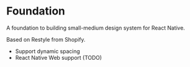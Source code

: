 # Foundation
A foundation to building small-medium design system for React Native.

Based on Restyle from Shopify.

* Support dynamic spacing
* React Native Web support (TODO)
